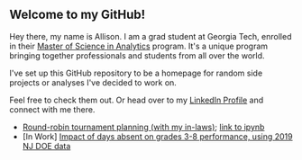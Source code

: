 ## Welcome to my GitHub!

Hey there, my name is Allison. I am a grad student at Georgia Tech, enrolled in their [Master of Science in Analytics](http://catalog.gatech.edu/programs/analytics-ms/) program. It's a unique program bringing together professionals and students from all over the world. 

I've set up this GitHub repository to be a homepage for random side projects or analyses I've decided to work on.

Feel free to check them out. Or head over to my [LinkedIn Profile](https://www.linkedin.com/in/allison-feldman-0b99894b/) and connect with me there.

* [Round-robin tournament planning (with my in-laws)](RoundRobin.html); [link to ipynb](RoundRobin.ipynb)
* \[In Work\] [Impact of days absent on grades 3-8 performance, using 2019 NJ DOE data](NJDOEdaysabsent.html) 

